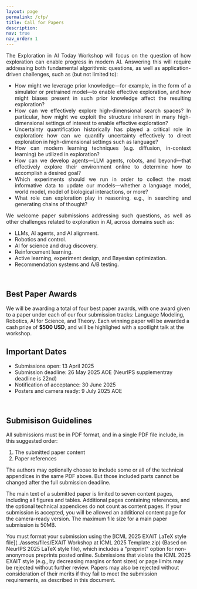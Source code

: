 ```yaml
---
layout: page
permalink: /cfp/
title: Call for Papers
description:
nav: true
nav_order: 1
---
```


<div style="text-align: justify">
The Exploration in AI Today Workshop will focus on the question of how exploration can enable progress in modern AI. Answering this will require addressing both fundamental algorithmic questions, as well as application-driven challenges, such as (but not limited to):

<ul>
<li>How might we leverage prior knowledge&mdash;for example, in the form of a simulator or pretrained model&mdash;to enable effective exploration, and how might biases present in such prior knowledge affect the resulting exploration?</li>
<li>How can we effectively explore high-dimensional search spaces? In particular, how might we exploit the structure inherent in many high-dimensional settings of interest to enable effective exploration?</li>
<li>Uncertainty quantification historically has played a critical role in exploration: how can we quantify uncertainty effectively to direct exploration in high-dimensional settings such as language?</li>
<li>How can modern learning techniques (e.g. diffusion, in-context learning) be utilized in exploration?</li>
<li>How can we develop agents&mdash;LLM agents, robots, and beyond&mdash;that effectively explore their environment online to determine how to accomplish a desired goal?</li>
<li>Which experiments should we run in order to collect the most informative data to update our models&mdash;whether a language model, world model, model of biological interactions, or more?</li>
<li>What role can exploration play in reasoning, e.g., in searching and generating  chains of thought?</li>
</ul>

We welcome paper submissions addressing such questions, as well as other challenges related to exploration in AI, across domains such as:

<ul>
<li>LLMs, AI agents, and AI alignment.</li>
<li>Robotics and control.</li>
<li>AI for science and drug discovery.</li>
<li>Reinforcement learning.</li>
<li>Active learning, experiment design, and Bayesian optimization.</li>
<li>Recommendation systems and A/B testing.</li>
</ul>
</div>

<br>
<h2>Best Paper Awards</h2>
We will be awarding a total of four best paper awards, with one award given to a paper under each of our four submission tracks: Language Modeling, Robotics, AI for Science, and Theory. Each winning paper will be awarded a cash prize of <b>$500 USD</b>, and will be highlighed with a spotlight talk at the workshop.

<br>
<h2>Important Dates</h2>

- Submissions open: 13 April 2025
- Submission deadline: 26 May 2025 AOE (NeurIPS supplementray deadline is 22nd)
- Notification of acceptance: 30 June 2025
- Posters and camera ready: 9 July 2025 AOE



<br>
<h2>Submisison Guidelines</h2>

All submissions must be in PDF format, and in a single PDF file include, in this suggested order:

1. The submitted paper content
2. Paper references


The authors may optionally choose to include some or all of the technical appendices in the same PDF above. But those included parts cannot be changed after the full submission deadline.

The main text of a submitted paper is limited to seven content pages, including all figures and tables. Additional pages containing references, and the optional technical appendices do not count as content pages. If your submission is accepted, you will be allowed an additional content page for the camera-ready version. The maximum file size for a main paper submission is 50MB.

You must format your submission using the [ICML 2025 EXAIT LaTeX style file](../assets/files/EXAIT Workshop at ICML 2025 Template.zip) (Based on NeurIPS 2025 LaTeX style file), which includes a "preprint" option for non-anonymous preprints posted online. Submissions that violate the ICML 2025 EXAIT style (e.g., by decreasing margins or font sizes) or page limits may be rejected without further review. Papers may also be rejected without consideration of their merits if they fail to meet the submission requirements, as described in this document.

